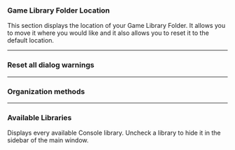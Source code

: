 ### Game Library Folder Location

This section displays the location of your Game Library Folder.  It allows you to move it where you would like and it also allows you to reset it to the default location.

-----

### Reset all dialog warnings


-----

### Organization methods

-----

### Available Libraries

Displays every available Console library.  Uncheck a library to hide it in the sidebar of the main window.